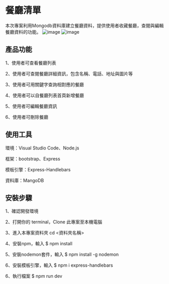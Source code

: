 # 餐廳清單
本次專案利用Mongodb資料庫建立餐廳資料，提供使用者收藏餐廳，查閱與編輯餐廳資料的功能。
![image](https://user-images.githubusercontent.com/86180743/125239551-6438d380-e31b-11eb-84ab-3de5ce4e1544.png)
![image](https://user-images.githubusercontent.com/86180743/125239877-e32e0c00-e31b-11eb-82cb-d754c29ea4f9.png)



## 產品功能
1、使用者可查看餐廳列表

2、使用者可查閱餐廳詳細資訊，包含名稱、電話、地址與圖片等

3、使用者可用關鍵字查詢相對應的餐廳

4、使用者可以自餐廳列表首頁新增餐廳

5、使用者可編輯餐廳資訊

6、使用者可刪除餐廳

## 使用工具
環境：Visual Studio Code、Node.js

框架：bootstrap、Express

模板引擎：Express-Handlebars

資料庫：MangoDB


## 安裝步驟
1、確認開發環境

2、打開你的 terminal，Clone 此專案至本機電腦

3、進入本專案資料夾 cd <資料夾名稱>

4、安裝npm，輸入 $ npm install

5、安裝nodemon套件，輸入 $ npm install -g nodemon

6、安裝模板引擎，輸入 $ npm i express-handlebars

6、執行檔案 $ npm run dev

